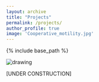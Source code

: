 ```yaml
---
layout: archive
title: "Projects"
permalink: /projects/
author_profile: true
image: 'Cooperative_motility.jpg'
---
```


{% include base_path %}


<img src="{{ site.baseurl }}/images/Cooperative_motility.jpg" alt="drawing"/>

[UNDER CONSTRUCTION]
